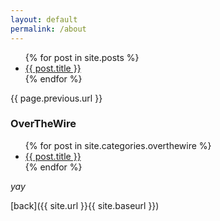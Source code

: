 ```yaml
---
layout: default
permalink: /about
---
```



<ul>
  {% for post in site.posts %}
    <li>
      <a href="{{ site.baseurl }}/{{ post.url }}">{{ post.title }}</a>
    </li>
  {% endfor %}
</ul>

<p>{{ page.previous.url }}</p>

### OverTheWire

<ul>
  {% for post in site.categories.overthewire %}
    <li>
      <a href="{{ site.baseurl }}/{{ post.url }}">{{ post.title }}</a>
    </li>
  {% endfor %}
</ul>

_yay_

[back]({{ site.url }}{{ site.baseurl }})
